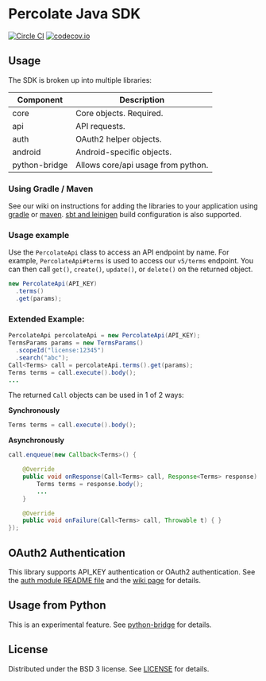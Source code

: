 # Percolate Java SDK

[![Circle CI](https://circleci.com/gh/percolate/percolate-java-sdk.svg?style=svg)](https://circleci.com/gh/percolate/percolate-java-sdk)
[![codecov.io](https://codecov.io/github/percolate/percolate-java-sdk/coverage.svg?branch=master)](https://codecov.io/github/percolate/percolate-java-sdk?branch=master)

## Usage

The SDK is broken up into multiple libraries:

| Component     | Description                        |
|---------------|------------------------------------| 
| core          | Core objects.  Required.           |
| api           | API requests.                      |
| auth          | OAuth2 helper objects.             |
| android       | Android-specific objects.          |
| python-bridge | Allows core/api usage from python. |
   

### Using Gradle / Maven

See our wiki on instructions for adding the libraries to your application using [gradle](../../wiki/Setup-Using-Gradle) or [maven](../../wiki/Setup-Using-Maven).
[sbt and leinigen](https://jitpack.io/#percolate/percolate-java-sdk) build configuration is also supported.


### Usage example

Use the `PercolateApi` class to access an API endpoint by name.   For example, `PercolateApi#terms` is used to access
our `v5/terms` endpoint.  You can then call `get()`, `create()`, `update()`, or `delete()` on the returned object.

```java
new PercolateApi(API_KEY)
  .terms()
  .get(params);
```


### Extended Example:
```java
PercolateApi percolateApi = new PercolateApi(API_KEY);
TermsParams params = new TermsParams()
  .scopeId("license:12345")
  .search("abc");
Call<Terms> call = percolateApi.terms().get(params);
Terms terms = call.execute().body();  
...  
```

The returned `Call` objects can be used in 1 of 2 ways:

**Synchronously**
```java
Terms terms = call.execute().body();
```

**Asynchronously**
```java
call.enqueue(new Callback<Terms>() {

    @Override
    public void onResponse(Call<Terms> call, Response<Terms> response) {
        Terms terms = response.body();
        ...
    }

    @Override
    public void onFailure(Call<Terms> call, Throwable t) { }    
});
```


## OAuth2 Authentication
This library supports API_KEY authentication or OAuth2 authentication.
See the [auth module README file](auth) and the [wiki page](../../wiki/OAuth2-vs-API_KEY-Authentication) for details.


## Usage from Python
This is an experimental feature.
See [python-bridge](python-bridge) for details.


## License
Distributed under the BSD 3 license. See [LICENSE](LICENSE.txt) for details.
